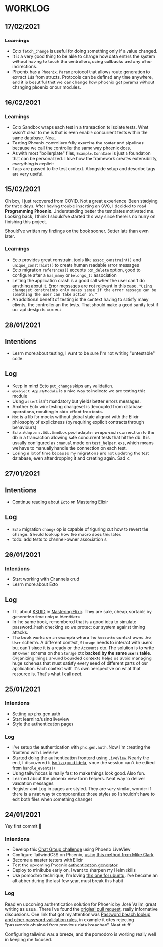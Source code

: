 # WORKLOG

## 17/02/2021

### Learnings

- Ecto `fetch_change` is useful for doing something only if a value changed.
- It is a very good thing to be able to change how data enters the system without having to touch the controllers, using callbacks and any other indirections.
- Phoenix has a `Phoenix.Param` protocol that allows route generation to extract `id`s from structs. Protocols can be defined any time anywhere, and it is beautiful that we can change how phoenix get params without changing phoenix or our modules.

## 16/02/2021

### Learnings

- Ecto Sandbox wraps each test in a transaction to isolate tests. What wasn't clear to me is that is even enable concurrent tests within the same database. Neat.
- Testing Phoenix controllers fully exercise the router and pipelines because we call the controller the same way phoenix does.
- As with most "boilerplate" files, `Example.ConnCase` is just a foundation that can be personalized. I love how the framework creates extensibility, everything is explicit.
- Tags are passed to the test context. Alongside setup and describe tags are very useful.

## 15/02/2021

Oh boy, I just recovered from COVID. Not a great experience. Been studying for three days. After having trouble inserting an SVG, I decided to read **Programming Phoenix**. Understanding better the templates motivated me. Looking back, I think I should've started this way since there is no hurry on finishing this project.

Should've written my findings on the book sooner. Better late than even later.

### Learnings

- Ecto provides great constraint tools like `assoc_constraint()` and `unique_constraint()` to create human readable error messages
- Ecto migration `references()` accepts `:on_delete` option, good to configure after a `has_many` or `belongs_to` association
- Letting the application crash is a good call when the user can't do anything about it. Error messages are not relevant in this case.
  `"Using changeset constraints only makes sense if the error message can be something the user can take action on."`
- An additional benefit of testing is the context having to satisfy many clients, the controller an the tests. That should make a good sanity test if our api design is correct

## 28/01/2021

## Intentions

- Learn more about testing, I want to be sure I'm not writing "untestable" code.

## Log

- Keep in mind Ecto `put_change` skips any validation.
- `@subject App.MyModule` is a nice way to indicate we are testing this module
- Using `assert` isn't mandatory but yields better errors messages.
- Another Ecto win: testing changeset is decoupled from database operations, resulting in side-effect free tests.
- `Mox` is a lib for mocks without global state aligned with the Elixir philosophy of explicitness (by requiring explicit contracts through behaviours)
- `Ecto.Adapters.SQL.Sandbox` pool adapter wraps each connection to the db in a transaction allowing safe concurrent tests that hit the db. It is usually configured as `:manual` mode on `test_helper.exs`, which means we have to manually handle the connection on each test.
- Losing a lot of time because my migrations are not updating the test database, even after dropping it and creating again. Sad :c

## 27/01/2021

## Intentions

- Continue reading about `Ecto` on Mastering Elixir

## Log

- `Ecto` migration `change` op is capable of figuring out how to revert the change. Should look up how the macro does this later.
- todo: add tests to channel-owner association s

## 26/01/2021

### Intentions

- Start working with Channels crud
- Learn more about Ecto

## Log

- TIL about [KSUID](https://segment.com/blog/a-brief-history-of-the-uuid/) in [Mastering Elixir](https://www.packtpub.com/product/mastering-elixir/9781788472678). They are safe, cheap, sortable by generation time unique identifiers.
- In the same book, remembered that is a good idea to simulate password_hash checking so we protect our system against timing attacks.
- The book works on an example where the `Accounts` context owns the `User` schema. A different context, `Storage` needs to interact with users but can't since it is already on the `Accounts` ctx. The solution is to write an `Owner` schema on the `Storage` ctx **backed by the same `users` table**. Organizing things around bounded contexts helps us avoid managing huge schemas that must satisfy every need of different parts of our application. Each context with it's own perspective on what that resource is. That's what I call _neat_.

## 25/01/2021

### Intentions

- Setting up phx.gen.auth
- Start learning/using liveview
- Style the authentication pages

### Log

- I've setup the authentication with `phx.gen.auth`. Now I'm creating the frontend with LiveView
- Started doing the authentication frontend using `LiveView`. Nearly the end, I discovered it [isn't a good ideia](https://elixirforum.com/t/how-to-manage-session-state-with-live-view/21196/17), since the session can't be edited from `handle_events()`
- Using tailwindcss is really fast to make things look good. Also fun.
- Learned about the phoenix view form helpers. Neat way to deliver validation messages.
- Register and Log in pages are styled. They are _very_ similar, wonder if there is a neat way to componentize those styles so I shouldn't have to edit both files when something changes

## 24/01/2021

Yey first commit 🚀

### Intentions

- Develop this [Chat Group challenge](https://devchallenges.io/challenges/UgCqszKR7Q7oqb4kRfI0) using Phoenix LiveView
- Configure TailwindCSS on Phoenix, [using this method from Mike Clark](https://pragmaticstudio.com/tutorials/adding-tailwind-css-to-phoenix)
- Become a master testers with Elixir
- Test the upcoming Phoenix [authentication generator](https://github.com/aaronrenner/phx_gen_auth)
- Deploy to minikube early on, I want to sharpen my Helm skills
- Use pomodoro technique, I'm loving [this one for ubuntu](https://gnomepomodoro.org/). I've become an alttabber during the last few year, must break this habit

### Log

Read [An upcoming authentication solution for Phoenix](https://dashbit.co/blog/a-new-authentication-solution-for-phoenix) by José Valim, great writing as usual.
There I've found the [original pull request](https://github.com/dashbitco/mix_phx_gen_auth_demo/pull/1/files), really informative discussions.
One link that got my attention was [Password breach lookup and other password validation rules](https://powauth.com/guides/2019-09-14-password-breach-lookup-and-other-password-validation-rules.html), in example it cites rejecting "passwords obtained from previous data breaches". Neat stuff.

Configuring tailwind was a breeze, and the pomodoro is working really well in keeping me focused.
